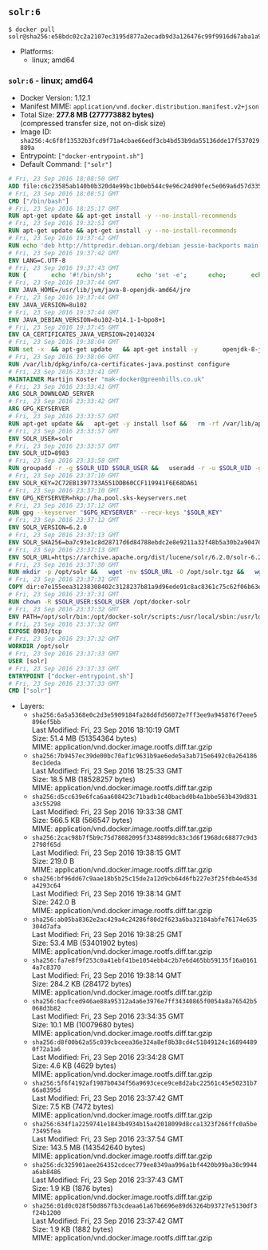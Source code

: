 ## `solr:6`

```console
$ docker pull solr@sha256:e58bdc02c2a2107ec3195d877a2ecadb9d3a126476c99f9916d67aba1a9a23e4
```

-	Platforms:
	-	linux; amd64

### `solr:6` - linux; amd64

-	Docker Version: 1.12.1
-	Manifest MIME: `application/vnd.docker.distribution.manifest.v2+json`
-	Total Size: **277.8 MB (277773882 bytes)**  
	(compressed transfer size, not on-disk size)
-	Image ID: `sha256:4c6f8f13532b3fcd9f71a4cbae66edf3cb4bd53b9da55136dde17f537029889a`
-	Entrypoint: `["docker-entrypoint.sh"]`
-	Default Command: `["solr"]`

```dockerfile
# Fri, 23 Sep 2016 18:08:50 GMT
ADD file:c6c23585ab140b0b320d4e99bc1b0eb544c9e96c24d90fec5e069a6d57d335ca in / 
# Fri, 23 Sep 2016 18:08:51 GMT
CMD ["/bin/bash"]
# Fri, 23 Sep 2016 18:25:17 GMT
RUN apt-get update && apt-get install -y --no-install-recommends 		ca-certificates 		curl 		wget 	&& rm -rf /var/lib/apt/lists/*
# Fri, 23 Sep 2016 19:32:51 GMT
RUN apt-get update && apt-get install -y --no-install-recommends 		bzip2 		unzip 		xz-utils 	&& rm -rf /var/lib/apt/lists/*
# Fri, 23 Sep 2016 19:37:42 GMT
RUN echo 'deb http://httpredir.debian.org/debian jessie-backports main' > /etc/apt/sources.list.d/jessie-backports.list
# Fri, 23 Sep 2016 19:37:42 GMT
ENV LANG=C.UTF-8
# Fri, 23 Sep 2016 19:37:43 GMT
RUN { 		echo '#!/bin/sh'; 		echo 'set -e'; 		echo; 		echo 'dirname "$(dirname "$(readlink -f "$(which javac || which java)")")"'; 	} > /usr/local/bin/docker-java-home 	&& chmod +x /usr/local/bin/docker-java-home
# Fri, 23 Sep 2016 19:37:44 GMT
ENV JAVA_HOME=/usr/lib/jvm/java-8-openjdk-amd64/jre
# Fri, 23 Sep 2016 19:37:44 GMT
ENV JAVA_VERSION=8u102
# Fri, 23 Sep 2016 19:37:44 GMT
ENV JAVA_DEBIAN_VERSION=8u102-b14.1-1~bpo8+1
# Fri, 23 Sep 2016 19:37:45 GMT
ENV CA_CERTIFICATES_JAVA_VERSION=20140324
# Fri, 23 Sep 2016 19:38:04 GMT
RUN set -x 	&& apt-get update 	&& apt-get install -y 		openjdk-8-jre-headless="$JAVA_DEBIAN_VERSION" 		ca-certificates-java="$CA_CERTIFICATES_JAVA_VERSION" 	&& rm -rf /var/lib/apt/lists/* 	&& [ "$JAVA_HOME" = "$(docker-java-home)" ]
# Fri, 23 Sep 2016 19:38:06 GMT
RUN /var/lib/dpkg/info/ca-certificates-java.postinst configure
# Fri, 23 Sep 2016 23:33:41 GMT
MAINTAINER Martijn Koster "mak-docker@greenhills.co.uk"
# Fri, 23 Sep 2016 23:33:41 GMT
ARG SOLR_DOWNLOAD_SERVER
# Fri, 23 Sep 2016 23:33:42 GMT
ARG GPG_KEYSERVER
# Fri, 23 Sep 2016 23:33:57 GMT
RUN apt-get update &&   apt-get -y install lsof &&   rm -rf /var/lib/apt/lists/*
# Fri, 23 Sep 2016 23:33:57 GMT
ENV SOLR_USER=solr
# Fri, 23 Sep 2016 23:33:57 GMT
ENV SOLR_UID=8983
# Fri, 23 Sep 2016 23:33:58 GMT
RUN groupadd -r -g $SOLR_UID $SOLR_USER &&   useradd -r -u $SOLR_UID -g $SOLR_USER $SOLR_USER
# Fri, 23 Sep 2016 23:37:10 GMT
ENV SOLR_KEY=2C72EB1397733A551DDB60CCF119941F6E68DA61
# Fri, 23 Sep 2016 23:37:10 GMT
ENV GPG_KEYSERVER=hkp://ha.pool.sks-keyservers.net
# Fri, 23 Sep 2016 23:37:12 GMT
RUN gpg --keyserver "$GPG_KEYSERVER" --recv-keys "$SOLR_KEY"
# Fri, 23 Sep 2016 23:37:12 GMT
ENV SOLR_VERSION=6.2.0
# Fri, 23 Sep 2016 23:37:13 GMT
ENV SOLR_SHA256=ba7c93e1c8d28717d6d84788ebdc2e8e9211a32f48b5a30b2a904762a0b7cd39
# Fri, 23 Sep 2016 23:37:13 GMT
ENV SOLR_URL=https://archive.apache.org/dist/lucene/solr/6.2.0/solr-6.2.0.tgz
# Fri, 23 Sep 2016 23:37:30 GMT
RUN mkdir -p /opt/solr &&   wget -nv $SOLR_URL -O /opt/solr.tgz &&   wget -nv $SOLR_URL.asc -O /opt/solr.tgz.asc &&   echo "$SOLR_SHA256 */opt/solr.tgz" | sha256sum -c - &&   (>&2 ls -l /opt/solr.tgz /opt/solr.tgz.asc) &&   gpg --batch --verify /opt/solr.tgz.asc /opt/solr.tgz &&   tar -C /opt/solr --extract --file /opt/solr.tgz --strip-components=1 &&   rm /opt/solr.tgz* &&   rm -Rf /opt/solr/docs/ &&   mkdir -p /opt/solr/server/solr/lib /opt/solr/server/solr/mycores &&   sed -i -e 's/#SOLR_PORT=8983/SOLR_PORT=8983/' /opt/solr/bin/solr.in.sh &&   sed -i -e '/-Dsolr.clustering.enabled=true/ a SOLR_OPTS="$SOLR_OPTS -Dsun.net.inetaddr.ttl=60 -Dsun.net.inetaddr.negative.ttl=60"' /opt/solr/bin/solr.in.sh &&   chown -R $SOLR_USER:$SOLR_USER /opt/solr &&   mkdir /docker-entrypoint-initdb.d /opt/docker-solr/
# Fri, 23 Sep 2016 23:37:31 GMT
COPY dir:e7e155eea31238308402c3128237b81a9d96ede91c8ac8361c75c62f06b63e9b in /opt/docker-solr/scripts 
# Fri, 23 Sep 2016 23:37:31 GMT
RUN chown -R $SOLR_USER:$SOLR_USER /opt/docker-solr
# Fri, 23 Sep 2016 23:37:32 GMT
ENV PATH=/opt/solr/bin:/opt/docker-solr/scripts:/usr/local/sbin:/usr/local/bin:/usr/sbin:/usr/bin:/sbin:/bin
# Fri, 23 Sep 2016 23:37:32 GMT
EXPOSE 8983/tcp
# Fri, 23 Sep 2016 23:37:32 GMT
WORKDIR /opt/solr
# Fri, 23 Sep 2016 23:37:33 GMT
USER [solr]
# Fri, 23 Sep 2016 23:37:33 GMT
ENTRYPOINT ["docker-entrypoint.sh"]
# Fri, 23 Sep 2016 23:37:33 GMT
CMD ["solr"]
```

-	Layers:
	-	`sha256:6a5a5368e0c2d3e5909184fa28ddfd56072e7ff3ee9a945876f7eee5896ef5bb`  
		Last Modified: Fri, 23 Sep 2016 18:10:19 GMT  
		Size: 51.4 MB (51354364 bytes)  
		MIME: application/vnd.docker.image.rootfs.diff.tar.gzip
	-	`sha256:7b9457ec39de00bc70af1c9631b9ae6ede5a3ab715e6492c0a2641868ec1deda`  
		Last Modified: Fri, 23 Sep 2016 18:25:33 GMT  
		Size: 18.5 MB (18528257 bytes)  
		MIME: application/vnd.docker.image.rootfs.diff.tar.gzip
	-	`sha256:d5cc639e6fca6aa608423c71badb1c40bacbd0b4a1bbe563b439d831a3c55298`  
		Last Modified: Fri, 23 Sep 2016 19:33:38 GMT  
		Size: 566.5 KB (566547 bytes)  
		MIME: application/vnd.docker.image.rootfs.diff.tar.gzip
	-	`sha256:2cac98b7f5b9c75d78082095f3348899dc83c3d6f1968dc68877c9d32798f65d`  
		Last Modified: Fri, 23 Sep 2016 19:38:15 GMT  
		Size: 219.0 B  
		MIME: application/vnd.docker.image.rootfs.diff.tar.gzip
	-	`sha256:bf96dd67c9aae18b5b25c15de2a12d9cb64d6fb227e3f25fdb4e453da4293c64`  
		Last Modified: Fri, 23 Sep 2016 19:38:14 GMT  
		Size: 242.0 B  
		MIME: application/vnd.docker.image.rootfs.diff.tar.gzip
	-	`sha256:ab05ba8362e2ac429a4c24286f80d2f623a6ba32184abfe76174e635304d7afa`  
		Last Modified: Fri, 23 Sep 2016 19:38:25 GMT  
		Size: 53.4 MB (53401902 bytes)  
		MIME: application/vnd.docker.image.rootfs.diff.tar.gzip
	-	`sha256:fa7e8f9f253c0a41ebf41be1054ebb4c2b7e6d465bb59135f16a01614a7c8370`  
		Last Modified: Fri, 23 Sep 2016 19:38:14 GMT  
		Size: 284.2 KB (284172 bytes)  
		MIME: application/vnd.docker.image.rootfs.diff.tar.gzip
	-	`sha256:6acfced946ae88a95312a4a6e3976e7ff34340865f0054a8a76542b5068d3b82`  
		Last Modified: Fri, 23 Sep 2016 23:34:35 GMT  
		Size: 10.1 MB (10079680 bytes)  
		MIME: application/vnd.docker.image.rootfs.diff.tar.gzip
	-	`sha256:d8f00b62a55c039cbceea36e324a8ef8b38cd4c51849124c168944890f72a1a6`  
		Last Modified: Fri, 23 Sep 2016 23:34:28 GMT  
		Size: 4.6 KB (4629 bytes)  
		MIME: application/vnd.docker.image.rootfs.diff.tar.gzip
	-	`sha256:5f6f4192af1987b0434f56a9693cece9ce8d2abc22561c45e50231b766a8395d`  
		Last Modified: Fri, 23 Sep 2016 23:37:42 GMT  
		Size: 7.5 KB (7472 bytes)  
		MIME: application/vnd.docker.image.rootfs.diff.tar.gzip
	-	`sha256:634f1a2259741e1843b4934b15a42018099d8cca1323f266ffc0a5be73495fea`  
		Last Modified: Fri, 23 Sep 2016 23:37:54 GMT  
		Size: 143.5 MB (143542640 bytes)  
		MIME: application/vnd.docker.image.rootfs.diff.tar.gzip
	-	`sha256:dc325901aee264352cdcec779ee8349aa996a1bf4420b99ba38c9944a6ab8486`  
		Last Modified: Fri, 23 Sep 2016 23:37:43 GMT  
		Size: 1.9 KB (1876 bytes)  
		MIME: application/vnd.docker.image.rootfs.diff.tar.gzip
	-	`sha256:01d0c028f50d867fb3cdeaa61a67b6696e89d63264b93727e5130df3f24b1200`  
		Last Modified: Fri, 23 Sep 2016 23:37:42 GMT  
		Size: 1.9 KB (1882 bytes)  
		MIME: application/vnd.docker.image.rootfs.diff.tar.gzip
